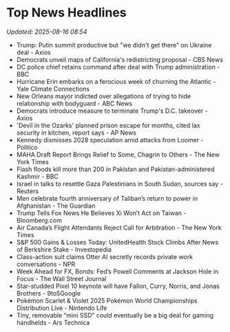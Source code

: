 # Top News Headlines

_Updated: 2025-08-16 08:54_

- Trump: Putin summit productive but "we didn't get there" on Ukraine deal - Axios
- Democrats unveil maps of California's redistricting proposal - CBS News
- DC police chief retains command after deal with Trump administration - BBC
- Hurricane Erin embarks on a ferocious week of churning the Atlantic - Yale Climate Connections
- New Orleans mayor indicted over allegations of trying to hide relationship with bodyguard - ABC News
- Democrats introduce measure to terminate Trump's D.C. takeover - Axios
- 'Devil in the Ozarks' planned prison escape for months, cited lax security in kitchen, report says - AP News
- Kennedy dismisses 2028 speculation amid attacks from Loomer - Politico
- MAHA Draft Report Brings Relief to Some, Chagrin to Others - The New York Times
- Flash floods kill more than 200 in Pakistan and Pakistan-administered Kashmir - BBC
- Israel in talks to resettle Gaza Palestinians in South Sudan, sources say - Reuters
- Men celebrate fourth anniversary of Taliban’s return to power in Afghanistan - The Guardian
- Trump Tells Fox News He Believes Xi Won’t Act on Taiwan - Bloomberg.com
- Air Canada’s Flight Attendants Reject Call for Arbitration - The New York Times
- S&P 500 Gains & Losses Today: UnitedHealth Stock Climbs After News of Berkshire Stake - Investopedia
- Class-action suit claims Otter AI secretly records private work conversations - NPR
- Week Ahead for FX, Bonds: Fed’s Powell Comments at Jackson Hole in Focus - The Wall Street Journal
- Star-studded Pixel 10 keynote will have Fallon, Curry, Norris, and Jonas Brothers - 9to5Google
- Pokémon Scarlet & Violet 2025 Pokémon World Championships Distribution Live - Nintendo Life
- Tiny, removable “mini SSD” could eventually be a big deal for gaming handhelds - Ars Technica